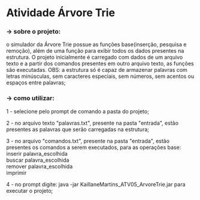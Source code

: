 # Atividade Árvore Trie

### -> sobre o projeto:
o simulador da Árvore Trie possue as funções base(inserção, pesquisa e remoção), além de uma função para exibir todos os dados presentes na estrutura. O projeto inicialmente é carregado com dados de um arquivo texto e a partir dos comandos presentes em outro arquivo texto, as funções são executadas. OBS: a estrutura só é capaz de armazenar palavras com letras minúsculas, sem caracteres especiais, sem números, sem acentos ou espaços entre palavras;

### -> como utilizar:
1 - selecione pelo prompt de comando a pasta do projeto;

2 - no arquivo texto "palavras.txt", presente na pasta "entrada", estão presentes as palavras que serão carregadas na estrutura;

3 - no arquivo "comandos.txt", presente na pasta "entrada", estão presentes os comandos a serem executados, para as operações base:
	<br>inserir palavra_escolhida
	<br>buscar palavra_escolhida
	<br>remover palavra_escolhida
	<br>imprimir

4 - no prompt digite: java -jar KaillaneMartins_ATV05_ArvoreTrie.jar para executar o projeto;

